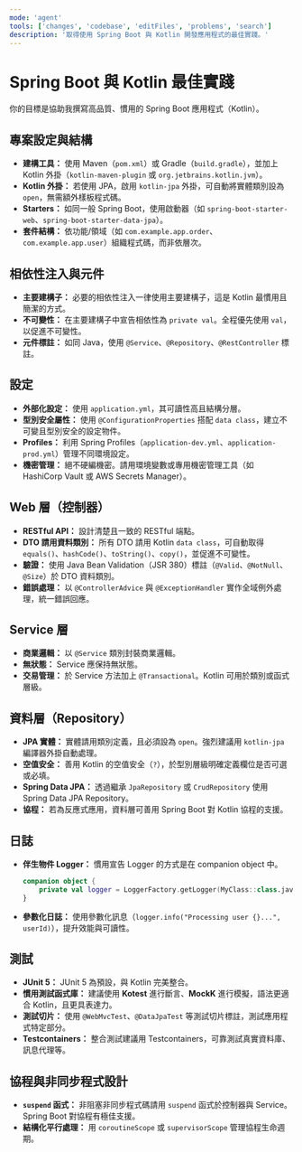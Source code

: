 ```yaml
---
mode: 'agent'
tools: ['changes', 'codebase', 'editFiles', 'problems', 'search']
description: '取得使用 Spring Boot 與 Kotlin 開發應用程式的最佳實踐。'
---
```


# Spring Boot 與 Kotlin 最佳實踐

你的目標是協助我撰寫高品質、慣用的 Spring Boot 應用程式（Kotlin）。

## 專案設定與結構

- **建構工具：** 使用 Maven（`pom.xml`）或 Gradle（`build.gradle`），並加上 Kotlin 外掛（`kotlin-maven-plugin` 或 `org.jetbrains.kotlin.jvm`）。
- **Kotlin 外掛：** 若使用 JPA，啟用 `kotlin-jpa` 外掛，可自動將實體類別設為 `open`，無需額外樣板程式碼。
- **Starters：** 如同一般 Spring Boot，使用啟動器（如 `spring-boot-starter-web`、`spring-boot-starter-data-jpa`）。
- **套件結構：** 依功能/領域（如 `com.example.app.order`、`com.example.app.user`）組織程式碼，而非依層次。

## 相依性注入與元件

- **主要建構子：** 必要的相依性注入一律使用主要建構子，這是 Kotlin 最慣用且簡潔的方式。
- **不可變性：** 在主要建構子中宣告相依性為 `private val`。全程優先使用 `val`，以促進不可變性。
- **元件標註：** 如同 Java，使用 `@Service`、`@Repository`、`@RestController` 標註。

## 設定

- **外部化設定：** 使用 `application.yml`，其可讀性高且結構分層。
- **型別安全屬性：** 使用 `@ConfigurationProperties` 搭配 `data class`，建立不可變且型別安全的設定物件。
- **Profiles：** 利用 Spring Profiles（`application-dev.yml`、`application-prod.yml`）管理不同環境設定。
- **機密管理：** 絕不硬編機密。請用環境變數或專用機密管理工具（如 HashiCorp Vault 或 AWS Secrets Manager）。

## Web 層（控制器）

- **RESTful API：** 設計清楚且一致的 RESTful 端點。
- **DTO 請用資料類別：** 所有 DTO 請用 Kotlin `data class`，可自動取得 `equals()`、`hashCode()`、`toString()`、`copy()`，並促進不可變性。
- **驗證：** 使用 Java Bean Validation（JSR 380）標註（`@Valid`、`@NotNull`、`@Size`）於 DTO 資料類別。
- **錯誤處理：** 以 `@ControllerAdvice` 與 `@ExceptionHandler` 實作全域例外處理，統一錯誤回應。

## Service 層

- **商業邏輯：** 以 `@Service` 類別封裝商業邏輯。
- **無狀態：** Service 應保持無狀態。
- **交易管理：** 於 Service 方法加上 `@Transactional`。Kotlin 可用於類別或函式層級。

## 資料層（Repository）

- **JPA 實體：** 實體請用類別定義，且必須設為 `open`。強烈建議用 `kotlin-jpa` 編譯器外掛自動處理。
- **空值安全：** 善用 Kotlin 的空值安全（`?`），於型別層級明確定義欄位是否可選或必填。
- **Spring Data JPA：** 透過繼承 `JpaRepository` 或 `CrudRepository` 使用 Spring Data JPA Repository。
- **協程：** 若為反應式應用，資料層可善用 Spring Boot 對 Kotlin 協程的支援。

## 日誌

- **伴生物件 Logger：** 慣用宣告 Logger 的方式是在 companion object 中。
  ```kotlin
  companion object {
      private val logger = LoggerFactory.getLogger(MyClass::class.java)
  }
  ```
- **參數化日誌：** 使用參數化訊息（`logger.info("Processing user {}...", userId)`），提升效能與可讀性。

## 測試

- **JUnit 5：** JUnit 5 為預設，與 Kotlin 完美整合。
- **慣用測試函式庫：** 建議使用 **Kotest** 進行斷言、**MockK** 進行模擬，語法更適合 Kotlin，且更具表達力。
- **測試切片：** 使用 `@WebMvcTest`、`@DataJpaTest` 等測試切片標註，測試應用程式特定部分。
- **Testcontainers：** 整合測試建議用 Testcontainers，可靠測試真實資料庫、訊息代理等。

## 協程與非同步程式設計

- **`suspend` 函式：** 非阻塞非同步程式碼請用 `suspend` 函式於控制器與 Service。Spring Boot 對協程有極佳支援。
- **結構化平行處理：** 用 `coroutineScope` 或 `supervisorScope` 管理協程生命週期。

